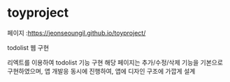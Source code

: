 # toyproject

페이지 :https://jeonseoungil.github.io/toyproject/

todolist 웹 구현

리엑트를 이용하여 todolist 기능 구현 
해당 페이지는 추가/수정/삭제 기능을 기본으로 구현하였으며,
앱 개발응 동시에 진행하여, 앱에 디자인 구조에 가깝게 설계 
